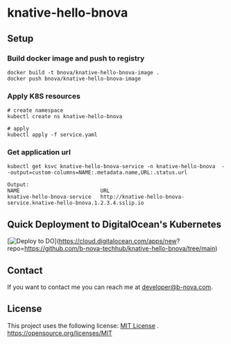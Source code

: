 # knative-hello-bnova

## Setup

### Build docker image and push to registry 
```
docker build -t bnova/knative-hello-bnova-image .
docker push bnova/knative-hello-bnova-image 
```

### Apply K8S resources
```
# create namespace
kubectl create ns knative-hello-bnova

# apply  
kubectl apply -f service.yaml
```

### Get application url
```
kubectl get ksvc knative-hello-bnova-service -n knative-hello-bnova  --output=custom-columns=NAME:.metadata.name,URL:.status.url

Output: 
NAME                          URL
knative-hello-bnova-service   http://knative-hello-bnova-service.knative-hello-bnova.1.2.3.4.sslip.io
```

## Quick Deployment to DigitalOcean's Kubernetes

[![Deploy to DO](https://www.deploytodo.com/do-btn-blue.svg)](https://cloud.digitalocean.com/apps/new?
repo=https://github.com/b-nova-techhub/knative-hello-bnova/tree/main)

## Contact
If you want to contact me you can reach me at [developer@b-nova.com](developer@b-nova.com).

## License
This project uses the following license: [MIT License](https://opensource.org/licenses/MIT)
. https://opensource.org/licenses/MIT
